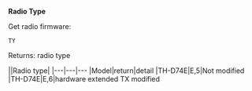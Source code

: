 __Radio Type__

Get radio firmware:

	TY

Returns: radio type

||Radio type|
|---|---|---
|Model|return|detail
|TH-D74E|E,5|Not modified
|TH-D74E|E,6|hardware extended TX modified
